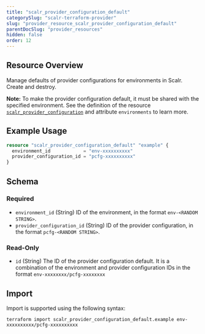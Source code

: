 ```yaml
---
title: "scalr_provider_configuration_default"
categorySlug: "scalr-terraform-provider"
slug: "provider_resource_scalr_provider_configuration_default"
parentDocSlug: "provider_resources"
hidden: false
order: 12
---
```

## Resource Overview

Manage defaults of provider configurations for environments in Scalr. Create and destroy.

**Note:** To make the provider configuration default, it must be shared with the specified environment. See the definition of the resource [`scalr_provider_configuration`](provider_configuration.md) and attribute `environments` to learn more.

## Example Usage

```terraform
resource "scalr_provider_configuration_default" "example" {
  environment_id            = "env-xxxxxxxxxx"
  provider_configuration_id = "pcfg-xxxxxxxxxx"
}
```

<!-- schema generated by tfplugindocs -->
## Schema

### Required

- `environment_id` (String) ID of the environment, in the format `env-<RANDOM STRING>`.
- `provider_configuration_id` (String) ID of the provider configuration, in the format `pcfg-<RANDOM STRING>`.

### Read-Only

- `id` (String) The ID of the provider configuration default. It is a combination of the environment and provider configuration IDs in the format `env-xxxxxxxx/pcfg-xxxxxxxx`

## Import

Import is supported using the following syntax:

```shell
terraform import scalr_provider_configuration_default.example env-xxxxxxxxxx/pcfg-xxxxxxxxxx
```
